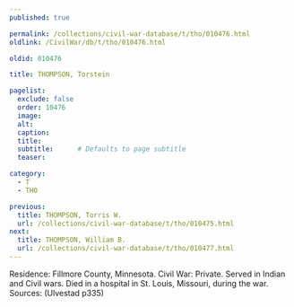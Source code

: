 ```yaml
---
published: true

permalink: /collections/civil-war-database/t/tho/010476.html
oldlink: /CivilWar/db/t/tho/010476.html

oldid: 010476

title: THOMPSON, Torstein

pagelist:
  exclude: false
  order: 10476
  image: 
  alt:
  caption:
  title:
  subtitle:      # Defaults to page subtitle
  teaser:

category: 
  - T 
  - THO

previous:
  title: THOMPSON, Torris W.
  url: /collections/civil-war-database/t/tho/010475.html  
next:
  title: THOMPSON, William B.
  url: /collections/civil-war-database/t/tho/010477.html   
---
```

Residence: Fillmore County, Minnesota. Civil War: Private. Served in Indian and Civil wars. Died in a hospital in St. Louis, Missouri, during the war. Sources: (Ulvestad p335)